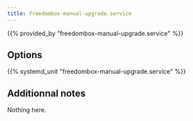 ```yaml
---
title: freedombox-manual-upgrade.service
---
```


{{% provided_by "freedombox-manual-upgrade.service" %}}

## Options

{{% systemd_unit "freedombox-manual-upgrade.service" %}}

## Additionnal notes

Nothing here.